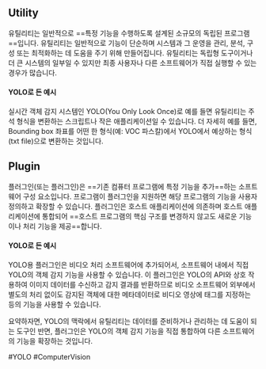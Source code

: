 ## Utility
유틸리티는 일반적으로 ==특정 기능을 수행하도록 설계된 소규모의 독립된 프로그램==입니다. 유틸리티는 일반적으로 기능이 단순하며 시스템과 그 운영을 관리, 분석, 구성 또는 최적화하는 데 도움을 주기 위해 만들어집니다. 유틸리티는 독립형 도구이거나 더 큰 시스템의 일부일 수 있지만 최종 사용자나 다른 소프트웨어가 직접 실행할 수 있는 경우가 많습니다.

#### YOLO로 든 예시
 실시간 객체 감지 시스템인 YOLO(You Only Look Once)로 예를 들면 유틸리티는 주석 형식을 변환하는 스크립트나 작은 애플리케이션일 수 있습니다. 
 더 자세히 예를 들면, Bounding box 좌표를 어떤 한 형식(예: VOC 파스칼)에서 YOLO에서 예상하는 형식(txt file)으로 변환하는 것입니다.

## Plugin
플러그인(또는 플러그인)은 ==기존 컴퓨터 프로그램에 특정 기능을 추가==하는 소프트웨어 구성 요소입니다. 
프로그램이 플러그인을 지원하면 해당 프로그램의 기능을 사용자 정의하고 확장할 수 있습니다. 플러그인은 호스트 애플리케이션에 의존하며 호스트 애플리케이션에 통합되어 ==호스트 프로그램의 핵심 구조를 변경하지 않고도 새로운 기능이나 처리 기능을 제공==합니다.

#### YOLO로 든 예시
YOLO용 플러그인은 비디오 처리 소프트웨어에 추가되어서, 소프트웨어 내에서 직접 YOLO의 객체 감지 기능을 사용할 수 있습니다. 이 플러그인은 YOLO의 API와 상호 작용하여 이미지 데이터를 수신하고 감지 결과를 반환하므로 비디오 소프트웨어 외부에서 별도의 처리 없이도 감지된 객체에 대한 메타데이터로 비디오 영상에 태그를 지정하는 등의 기능을 사용할 수 있습니다.



요약하자면, YOLO의 맥락에서 유틸리티는 데이터를 준비하거나 관리하는 데 도움이 되는 도구인 반면, 플러그인은 YOLO의 객체 감지 기능을 직접 통합하여 다른 소프트웨어의 기능을 확장하는 것입니다.


#YOLO #ComputerVision